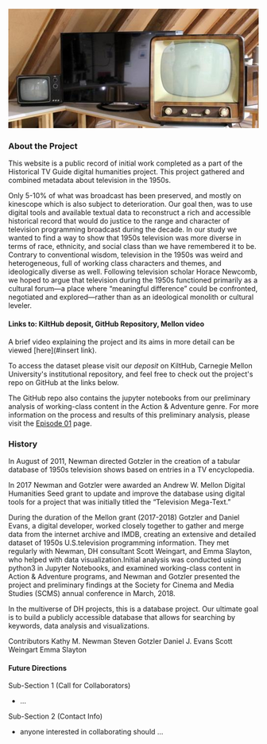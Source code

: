 ![tv_retro](/assets/img/tv_retro.jpg)

### About the Project

This website is a public record of initial work completed as a part of the Historical TV Guide digital humanities project. This project gathered and combined metadata about television in the 1950s.

Only 5-10% of what was broadcast has been preserved, and mostly on kinescope which is also subject to deterioration. Our goal then, was to use digital tools and available textual data to reconstruct a rich and accessible historical record that would do justice to the range and character of television programming broadcast during the decade. In our study we wanted to find a way to show that 1950s television was more diverse in terms of race, ethnicity, and social class than we have remembered it to be. Contrary to conventional wisdom, television in the 1950s was weird and heterogeneous, full of working class characters and themes, and ideologically diverse as well. Following television scholar Horace Newcomb, we hoped to argue that television during the 1950s functioned primarily as a cultural forum—a place where “meaningful difference” could be confronted, negotiated and explored—rather than as an ideological monolith or cultural leveler. 

#### Links to: KiltHub deposit, GitHub Repository, Mellon video

A brief video explaining the project and its aims in more detail can be viewed [here](#insert link).

To access the dataset please visit our *deposit* on KiltHub, Carnegie Mellon University's institutional repository, and feel free to check out the project's repo on GitHub at the links below. 

The GitHub repo also contains the jupyter notebooks from our preliminary analysis of working-class content in the Action & Adventure genre. For more information on the process and results of this preliminary analysis, please visit the [Episode 01](/Historical-TV-Guide/analysis) page.


### History

In August of 2011, Newman directed Gotzler in the creation of a tabular database of 1950s television shows based on entries in a TV encyclopedia. 

In 2017 Newman and Gotzler were awarded an Andrew W. Mellon Digital Humanities Seed grant to update and improve the database using digital tools for a project that was initially titled the “Television Mega-Text.”

During the duration of the Mellon grant (2017-2018) Gotzler and Daniel Evans, a digital developer, worked closely together to gather and merge data from the internet archive and IMDB, creating an extensive and detailed dataset of 1950s U.S.television programming information. They met regularly with Newman, DH consultant Scott Weingart, and Emma Slayton, who helped with data visualization.Initial analysis was conducted using python3 in Jupyter Notebooks, and examined working-class content in Action & Adventure programs, and Newman and Gotzler presented the project and preliminary findings at the Society for Cinema and Media Studies (SCMS) annual conference in March, 2018. 

In the multiverse of DH projects, this is a database project. Our ultimate goal is to build a publicly accessible database that allows for searching by keywords, data analysis and visualizations.

Contributors
Kathy M. Newman 
Steven Gotzler 
Daniel J. Evans 
Scott Weingart
Emma Slayton

#### Future Directions

Sub-Section 1 (Call for Collaborators)
- ... 

Sub-Section 2 (Contact Info)
- anyone interested in collaborating should ... 
